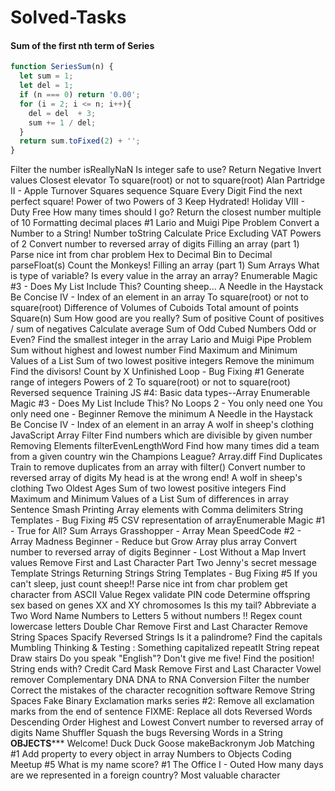 # Solved-Tasks
#### Sum of the first nth term of Series
```javascript
function SeriesSum(n) {
  let sum = 1; 
  let del = 1;
  if (n === 0) return '0.00';
  for (i = 2; i <= n; i++){
    del = del  + 3;
    sum += 1 / del;
  }
  return sum.toFixed(2) + '';
}
```
Filter the number
isReallyNaN
Is integer safe to use?
Return Negative
Invert values
Closest elevator
To square(root) or not to square(root)
Alan Partridge II - Apple Turnover
Squares sequence
Square Every Digit
Find the next perfect square!
Power of two
Powers of 3
Keep Hydrated!
Holiday VIII - Duty Free
How many times should I go?
Return the closest number multiple of 10
Formatting decimal places #1
Lario and Muigi Pipe Problem
Convert a Number to a String!
Number toString
Calculate Price Excluding VAT
Powers of 2
Convert number to reversed array of digits
Filling an array (part 1)
Parse nice int from char problem
Hex to Decimal
Bin to Decimal
parseFloat(s)
Count the Monkeys!
Filling an array (part 1)
Sum Arrays
What is type of variable?
Is every value in the array an array?
Enumerable Magic #3 - Does My List Include This?
Counting sheep...
A Needle in the Haystack
Be Concise IV - Index of an element in an array
To square(root) or not to square(root)
Difference of Volumes of Cuboids
Total amount of points
Square(n) Sum
How good are you really?
Sum of positive
Count of positives / sum of negatives
Calculate average
Sum of Odd Cubed Numbers
Odd or Even?
Find the smallest integer in the array
Lario and Muigi Pipe Problem
Sum without highest and lowest number
Find Maximum and Minimum Values of a List
Sum of two lowest positive integers
Remove the minimum
Find the divisors!
Count by X
Unfinished Loop - Bug Fixing #1
Generate range of integers
Powers of 2
To square(root) or not to square(root)
Reversed sequence
Training JS #4: Basic data types--Array
Enumerable Magic #3 - Does My List Include This?
No Loops 2 - You only need one
You only need one - Beginner
Remove the minimum
A Needle in the Haystack
Be Concise IV - Index of an element in an array
A wolf in sheep's clothing
JavaScript Array Filter
Find numbers which are divisible by given number
Removing Elements
filterEvenLengthWord
Find how many times did a team from a given country win the Champions League?
Array.diff
Find Duplicates
Train to remove duplicates from an array with filter()
Convert number to reversed array of digits
My head is at the wrong end!
A wolf in sheep's clothing
Two Oldest Ages
Sum of two lowest positive integers
Find Maximum and Minimum Values of a List
Sum of differences in array
Sentence Smash
Printing Array elements with Comma delimiters
String Templates - Bug Fixing #5
CSV representation of arrayEnumerable Magic #1 - True for All?
Sum Arrays
Grasshopper - Array Mean
SpeedCode #2 - Array Madness
Beginner - Reduce but Grow
Array plus array
Convert number to reversed array of digits
Beginner - Lost Without a Map
Invert values
Remove First and Last Character Part Two
Jenny's secret message
Template Strings
Returning Strings
String Templates - Bug Fixing #5
If you can't sleep, just count sheep!!
Parse nice int from char problem
get character from ASCII Value
Regex validate PIN code
Determine offspring sex based on genes XX and XY chromosomes
Is this my tail?
Abbreviate a Two Word Name
Numbers to Letters
5 without numbers !!
Regex count lowercase letters
Double Char
Remove First and Last Character
Remove String Spaces
Spacify
Reversed Strings
Is it a palindrome?
Find the capitals
Mumbling
Thinking & Testing : Something capitalized
repeatIt
String repeat
Draw stairs
Do you speak "English"?
Don't give me five!
Find the position!
String ends with?
Credit Card Mask
Remove First and Last Character
Vowel remover
Complementary DNA
DNA to RNA Conversion
Filter the number
Correct the mistakes of the character recognition software
Remove String Spaces
Fake Binary
Exclamation marks series #2: Remove all exclamation marks from the end of sentence
FIXME: Replace all dots
Reversed Words
Descending Order
Highest and Lowest
Convert number to reversed array of digits
Name Shuffler
Squash the bugs
Reversing Words in a String
**********OBJECTS*************
Welcome!
Duck Duck Goose
makeBackronym
Job Matching #1
Add property to every object in array
Numbers to Objects
Coding Meetup #5
What is my name score? #1
The Office I - Outed
How many days are we represented in a foreign country?
Most valuable character

